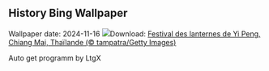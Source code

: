 ## History Bing Wallpaper
Wallpaper date: 2024-11-16
![](https://www.bing.com/th?id=OHR.YiPengLanterns_FR-CA2324998357_UHD.jpg&w=1000)Download: [Festival des lanternes de Yi Peng, Chiang Mai, Thaïlande (© tampatra/Getty Images)](https://www.bing.com/th?id=OHR.YiPengLanterns_FR-CA2324998357_UHD.jpg)

Auto get programm by LtgX
